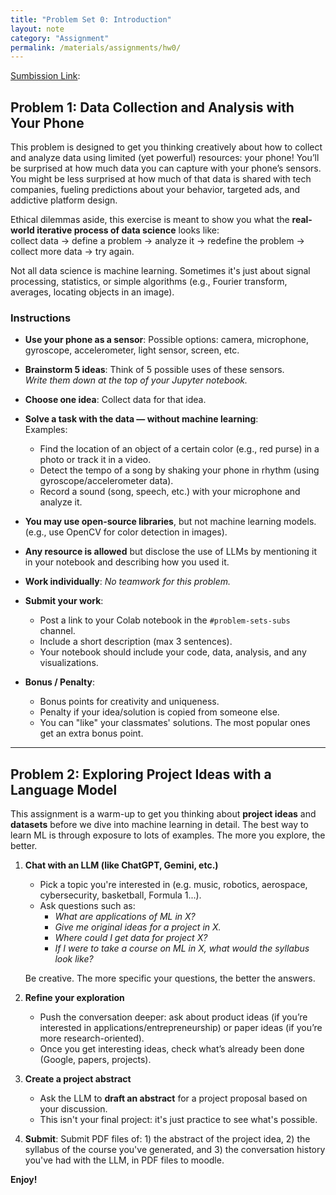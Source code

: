 ```yaml
---
title: "Problem Set 0: Introduction"
layout: note
category: "Assignment"
permalink: /materials/assignments/hw0/
---
```



[Sumbission Link](https://lms.aub.edu.lb/mod/assign/view.php?id=2380628&forceview=1): 

## Problem 1: Data Collection and Analysis with Your Phone

This problem is designed to get you thinking creatively about how to collect and analyze data using limited (yet powerful) resources: your phone! You’ll be surprised at how much data you can capture with your phone’s sensors. You might be less surprised at how much of that data is shared with tech companies, fueling predictions about your behavior, targeted ads, and addictive platform design.

Ethical dilemmas aside, this exercise is meant to show you what the **real-world iterative process of data science** looks like:  
collect data -> define a problem -> analyze it -> redefine the problem -> collect more data -> try again.  

Not all data science is machine learning. Sometimes it's just about signal processing, statistics, or simple algorithms (e.g., Fourier transform, averages, locating objects in an image).

### Instructions

- **Use your phone as a sensor**: Possible options: camera, microphone, gyroscope, accelerometer, light sensor, screen, etc.

- **Brainstorm 5 ideas**: Think of 5 possible uses of these sensors.  
  *Write them down at the top of your Jupyter notebook.*

- **Choose one idea**: Collect data for that idea.

- **Solve a task with the data — without machine learning**:  
  Examples:  
  - Find the location of an object of a certain color (e.g., red purse) in a photo or track it in a video.  
  - Detect the tempo of a song by shaking your phone in rhythm (using gyroscope/accelerometer data).
  - Record a sound (song, speech, etc.) with your microphone and analyze it.

- **You may use open-source libraries**, but not machine learning models.  
  (e.g., use OpenCV for color detection in images).

- **Any resource is allowed** but disclose the use of LLMs by mentioning it in your notebook and describing how you used it. 

- **Work individually**: *No teamwork for this problem.*

- **Submit your work**:  
  - Post a link to your Colab notebook in the `#problem-sets-subs` channel.  
  - Include a short description (max 3 sentences).  
  - Your notebook should include your code, data, analysis, and any visualizations.

- **Bonus / Penalty**:  
  - Bonus points for creativity and uniqueness.  
  - Penalty if your idea/solution is copied from someone else.  
  - You can "like" your classmates' solutions. The most popular ones get an extra bonus point.

---

## Problem 2: Exploring Project Ideas with a Language Model

This assignment is a warm-up to get you thinking about **project ideas** and **datasets** before we dive into machine learning in detail. The best way to learn ML is through exposure to lots of examples. The more you explore, the better.  

1. **Chat with an LLM (like ChatGPT, Gemini, etc.)**  
   - Pick a topic you're interested in (e.g. music, robotics, aerospace, cybersecurity, basketball, Formula 1...).  
   - Ask questions such as:  
     - *What are applications of ML in X?*  
     - *Give me original ideas for a project in X.*  
     - *Where could I get data for project X?*  
     - *If I were to take a course on ML in X, what would the syllabus look like?*  

    Be creative. The more specific your questions, the better the answers.

2. **Refine your exploration**  
   - Push the conversation deeper: ask about product ideas (if you’re interested in applications/entrepreneurship) or paper ideas (if you’re more research-oriented).  
   - Once you get interesting ideas, check what’s already been done (Google, papers, projects).

3. **Create a project abstract**  
   - Ask the LLM to **draft an abstract** for a project proposal based on your discussion.  
   - This isn't your final project: it's just practice to see what's possible.

4. **Submit**: Submit PDF files of: 1) the abstract of the project idea, 2) the syllabus of the course you've generated, and 3) the conversation history you've had with the LLM, in PDF files to moodle.


**Enjoy!**
